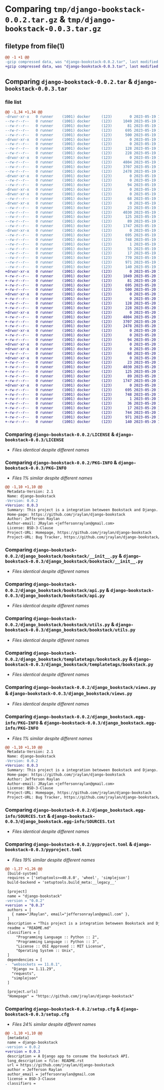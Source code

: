 # Comparing `tmp/django-bookstack-0.0.2.tar.gz` & `tmp/django-bookstack-0.0.3.tar.gz`

## filetype from file(1)

```diff
@@ -1 +1 @@
-gzip compressed data, was "django-bookstack-0.0.2.tar", last modified: Fri May 19 19:17:14 2023, max compression
+gzip compressed data, was "django-bookstack-0.0.3.tar", last modified: Sat May 20 17:16:28 2023, max compression
```

## Comparing `django-bookstack-0.0.2.tar` & `django-bookstack-0.0.3.tar`

### file list

```diff
@@ -1,34 +1,34 @@
-drwxr-xr-x   0 runner    (1001) docker     (123)        0 2023-05-19 19:17:14.628420 django-bookstack-0.0.2/
--rw-r--r--   0 runner    (1001) docker     (123)     1049 2023-05-19 19:17:05.000000 django-bookstack-0.0.2/LICENSE
--rw-r--r--   0 runner    (1001) docker     (123)       81 2023-05-19 19:17:05.000000 django-bookstack-0.0.2/MANIFEST.in
--rw-r--r--   0 runner    (1001) docker     (123)      695 2023-05-19 19:17:14.628420 django-bookstack-0.0.2/PKG-INFO
--rw-r--r--   0 runner    (1001) docker     (123)      500 2023-05-19 19:17:05.000000 django-bookstack-0.0.2/README.rst
-drwxr-xr-x   0 runner    (1001) docker     (123)        0 2023-05-19 19:17:14.624420 django-bookstack-0.0.2/django_bookstack/
--rw-r--r--   0 runner    (1001) docker     (123)        0 2023-05-19 19:17:05.000000 django-bookstack-0.0.2/django_bookstack/__init__.py
--rw-r--r--   0 runner    (1001) docker     (123)      128 2023-05-19 19:17:05.000000 django-bookstack-0.0.2/django_bookstack/admin.py
--rw-r--r--   0 runner    (1001) docker     (123)      228 2023-05-19 19:17:05.000000 django-bookstack-0.0.2/django_bookstack/apps.py
-drwxr-xr-x   0 runner    (1001) docker     (123)        0 2023-05-19 19:17:14.628420 django-bookstack-0.0.2/django_bookstack/bookstack/
--rw-r--r--   0 runner    (1001) docker     (123)     4804 2023-05-19 19:17:05.000000 django-bookstack-0.0.2/django_bookstack/bookstack/__init__.py
--rw-r--r--   0 runner    (1001) docker     (123)     3707 2023-05-19 19:17:05.000000 django-bookstack-0.0.2/django_bookstack/bookstack/api.py
--rw-r--r--   0 runner    (1001) docker     (123)     2478 2023-05-19 19:17:05.000000 django-bookstack-0.0.2/django_bookstack/bookstack/utils.py
-drwxr-xr-x   0 runner    (1001) docker     (123)        0 2023-05-19 19:17:14.628420 django-bookstack-0.0.2/django_bookstack/migrations/
--rw-r--r--   0 runner    (1001) docker     (123)        0 2023-05-19 19:17:05.000000 django-bookstack-0.0.2/django_bookstack/migrations/__init__.py
--rw-r--r--   0 runner    (1001) docker     (123)       94 2023-05-19 19:17:05.000000 django-bookstack-0.0.2/django_bookstack/models.py
-drwxr-xr-x   0 runner    (1001) docker     (123)        0 2023-05-19 19:17:14.624420 django-bookstack-0.0.2/django_bookstack/templates/
-drwxr-xr-x   0 runner    (1001) docker     (123)        0 2023-05-19 19:17:14.628420 django-bookstack-0.0.2/django_bookstack/templates/django_bookstack/
--rw-r--r--   0 runner    (1001) docker     (123)       68 2023-05-19 19:17:05.000000 django-bookstack-0.0.2/django_bookstack/templates/django_bookstack/bookstack_wrapper.html
-drwxr-xr-x   0 runner    (1001) docker     (123)        0 2023-05-19 19:17:14.628420 django-bookstack-0.0.2/django_bookstack/templatetags/
--rw-r--r--   0 runner    (1001) docker     (123)       23 2023-05-19 19:17:05.000000 django-bookstack-0.0.2/django_bookstack/templatetags/__init__.py
--rw-r--r--   0 runner    (1001) docker     (123)     4030 2023-05-19 19:17:05.000000 django-bookstack-0.0.2/django_bookstack/templatetags/bookstack.py
--rw-r--r--   0 runner    (1001) docker     (123)      125 2023-05-19 19:17:05.000000 django-bookstack-0.0.2/django_bookstack/tests.py
--rw-r--r--   0 runner    (1001) docker     (123)       89 2023-05-19 19:17:05.000000 django-bookstack-0.0.2/django_bookstack/urls.py
--rw-r--r--   0 runner    (1001) docker     (123)     1747 2023-05-19 19:17:05.000000 django-bookstack-0.0.2/django_bookstack/views.py
-drwxr-xr-x   0 runner    (1001) docker     (123)        0 2023-05-19 19:17:14.628420 django-bookstack-0.0.2/django_bookstack.egg-info/
--rw-r--r--   0 runner    (1001) docker     (123)      695 2023-05-19 19:17:14.000000 django-bookstack-0.0.2/django_bookstack.egg-info/PKG-INFO
--rw-r--r--   0 runner    (1001) docker     (123)      748 2023-05-19 19:17:14.000000 django-bookstack-0.0.2/django_bookstack.egg-info/SOURCES.txt
--rw-r--r--   0 runner    (1001) docker     (123)        1 2023-05-19 19:17:14.000000 django-bookstack-0.0.2/django_bookstack.egg-info/dependency_links.txt
--rw-r--r--   0 runner    (1001) docker     (123)       55 2023-05-19 19:17:14.000000 django-bookstack-0.0.2/django_bookstack.egg-info/requires.txt
--rw-r--r--   0 runner    (1001) docker     (123)       17 2023-05-19 19:17:14.000000 django-bookstack-0.0.2/django_bookstack.egg-info/top_level.txt
--rw-r--r--   0 runner    (1001) docker     (123)      770 2023-05-19 19:17:05.000000 django-bookstack-0.0.2/pyproject.toml
--rw-r--r--   0 runner    (1001) docker     (123)      971 2023-05-19 19:17:14.628420 django-bookstack-0.0.2/setup.cfg
--rw-r--r--   0 runner    (1001) docker     (123)      140 2023-05-19 19:17:05.000000 django-bookstack-0.0.2/setup.py
+drwxr-xr-x   0 runner    (1001) docker     (123)        0 2023-05-20 17:16:28.875116 django-bookstack-0.0.3/
+-rw-r--r--   0 runner    (1001) docker     (123)     1049 2023-05-20 17:16:20.000000 django-bookstack-0.0.3/LICENSE
+-rw-r--r--   0 runner    (1001) docker     (123)       81 2023-05-20 17:16:20.000000 django-bookstack-0.0.3/MANIFEST.in
+-rw-r--r--   0 runner    (1001) docker     (123)      695 2023-05-20 17:16:28.875116 django-bookstack-0.0.3/PKG-INFO
+-rw-r--r--   0 runner    (1001) docker     (123)      500 2023-05-20 17:16:20.000000 django-bookstack-0.0.3/README.rst
+drwxr-xr-x   0 runner    (1001) docker     (123)        0 2023-05-20 17:16:28.875116 django-bookstack-0.0.3/django_bookstack/
+-rw-r--r--   0 runner    (1001) docker     (123)        0 2023-05-20 17:16:20.000000 django-bookstack-0.0.3/django_bookstack/__init__.py
+-rw-r--r--   0 runner    (1001) docker     (123)      128 2023-05-20 17:16:20.000000 django-bookstack-0.0.3/django_bookstack/admin.py
+-rw-r--r--   0 runner    (1001) docker     (123)      228 2023-05-20 17:16:20.000000 django-bookstack-0.0.3/django_bookstack/apps.py
+drwxr-xr-x   0 runner    (1001) docker     (123)        0 2023-05-20 17:16:28.875116 django-bookstack-0.0.3/django_bookstack/bookstack/
+-rw-r--r--   0 runner    (1001) docker     (123)     4804 2023-05-20 17:16:20.000000 django-bookstack-0.0.3/django_bookstack/bookstack/__init__.py
+-rw-r--r--   0 runner    (1001) docker     (123)     3707 2023-05-20 17:16:20.000000 django-bookstack-0.0.3/django_bookstack/bookstack/api.py
+-rw-r--r--   0 runner    (1001) docker     (123)     2478 2023-05-20 17:16:20.000000 django-bookstack-0.0.3/django_bookstack/bookstack/utils.py
+drwxr-xr-x   0 runner    (1001) docker     (123)        0 2023-05-20 17:16:28.875116 django-bookstack-0.0.3/django_bookstack/migrations/
+-rw-r--r--   0 runner    (1001) docker     (123)        0 2023-05-20 17:16:20.000000 django-bookstack-0.0.3/django_bookstack/migrations/__init__.py
+-rw-r--r--   0 runner    (1001) docker     (123)       94 2023-05-20 17:16:20.000000 django-bookstack-0.0.3/django_bookstack/models.py
+drwxr-xr-x   0 runner    (1001) docker     (123)        0 2023-05-20 17:16:28.871116 django-bookstack-0.0.3/django_bookstack/templates/
+drwxr-xr-x   0 runner    (1001) docker     (123)        0 2023-05-20 17:16:28.875116 django-bookstack-0.0.3/django_bookstack/templates/django_bookstack/
+-rw-r--r--   0 runner    (1001) docker     (123)       68 2023-05-20 17:16:20.000000 django-bookstack-0.0.3/django_bookstack/templates/django_bookstack/bookstack_wrapper.html
+drwxr-xr-x   0 runner    (1001) docker     (123)        0 2023-05-20 17:16:28.875116 django-bookstack-0.0.3/django_bookstack/templatetags/
+-rw-r--r--   0 runner    (1001) docker     (123)       23 2023-05-20 17:16:20.000000 django-bookstack-0.0.3/django_bookstack/templatetags/__init__.py
+-rw-r--r--   0 runner    (1001) docker     (123)     4030 2023-05-20 17:16:20.000000 django-bookstack-0.0.3/django_bookstack/templatetags/bookstack.py
+-rw-r--r--   0 runner    (1001) docker     (123)      125 2023-05-20 17:16:20.000000 django-bookstack-0.0.3/django_bookstack/tests.py
+-rw-r--r--   0 runner    (1001) docker     (123)       89 2023-05-20 17:16:20.000000 django-bookstack-0.0.3/django_bookstack/urls.py
+-rw-r--r--   0 runner    (1001) docker     (123)     1747 2023-05-20 17:16:20.000000 django-bookstack-0.0.3/django_bookstack/views.py
+drwxr-xr-x   0 runner    (1001) docker     (123)        0 2023-05-20 17:16:28.875116 django-bookstack-0.0.3/django_bookstack.egg-info/
+-rw-r--r--   0 runner    (1001) docker     (123)      695 2023-05-20 17:16:28.000000 django-bookstack-0.0.3/django_bookstack.egg-info/PKG-INFO
+-rw-r--r--   0 runner    (1001) docker     (123)      748 2023-05-20 17:16:28.000000 django-bookstack-0.0.3/django_bookstack.egg-info/SOURCES.txt
+-rw-r--r--   0 runner    (1001) docker     (123)        1 2023-05-20 17:16:28.000000 django-bookstack-0.0.3/django_bookstack.egg-info/dependency_links.txt
+-rw-r--r--   0 runner    (1001) docker     (123)       36 2023-05-20 17:16:28.000000 django-bookstack-0.0.3/django_bookstack.egg-info/requires.txt
+-rw-r--r--   0 runner    (1001) docker     (123)       17 2023-05-20 17:16:28.000000 django-bookstack-0.0.3/django_bookstack.egg-info/top_level.txt
+-rw-r--r--   0 runner    (1001) docker     (123)      744 2023-05-20 17:16:20.000000 django-bookstack-0.0.3/pyproject.toml
+-rw-r--r--   0 runner    (1001) docker     (123)      971 2023-05-20 17:16:28.875116 django-bookstack-0.0.3/setup.cfg
+-rw-r--r--   0 runner    (1001) docker     (123)      140 2023-05-20 17:16:20.000000 django-bookstack-0.0.3/setup.py
```

### Comparing `django-bookstack-0.0.2/LICENSE` & `django-bookstack-0.0.3/LICENSE`

 * *Files identical despite different names*

### Comparing `django-bookstack-0.0.2/PKG-INFO` & `django-bookstack-0.0.3/PKG-INFO`

 * *Files 1% similar despite different names*

```diff
@@ -1,10 +1,10 @@
 Metadata-Version: 2.1
 Name: django-bookstack
-Version: 0.0.2
+Version: 0.0.3
 Summary: This project is a integration beteween Bookstack and Django.
 Home-page: https://github.com/jraylan/django-bookstack
 Author: Jefferson Raylan
 Author-email: JRaylan <jeffersonraylan@gmail.com>
 License: BSD-3-Clause
 Project-URL: Homepage, https://github.com/jraylan/django-bookstack
 Project-URL: Bug Tracker, https://github.com/jraylan/django-bookstack/issues
```

### Comparing `django-bookstack-0.0.2/django_bookstack/bookstack/__init__.py` & `django-bookstack-0.0.3/django_bookstack/bookstack/__init__.py`

 * *Files identical despite different names*

### Comparing `django-bookstack-0.0.2/django_bookstack/bookstack/api.py` & `django-bookstack-0.0.3/django_bookstack/bookstack/api.py`

 * *Files identical despite different names*

### Comparing `django-bookstack-0.0.2/django_bookstack/bookstack/utils.py` & `django-bookstack-0.0.3/django_bookstack/bookstack/utils.py`

 * *Files identical despite different names*

### Comparing `django-bookstack-0.0.2/django_bookstack/templatetags/bookstack.py` & `django-bookstack-0.0.3/django_bookstack/templatetags/bookstack.py`

 * *Files identical despite different names*

### Comparing `django-bookstack-0.0.2/django_bookstack/views.py` & `django-bookstack-0.0.3/django_bookstack/views.py`

 * *Files identical despite different names*

### Comparing `django-bookstack-0.0.2/django_bookstack.egg-info/PKG-INFO` & `django-bookstack-0.0.3/django_bookstack.egg-info/PKG-INFO`

 * *Files 1% similar despite different names*

```diff
@@ -1,10 +1,10 @@
 Metadata-Version: 2.1
 Name: django-bookstack
-Version: 0.0.2
+Version: 0.0.3
 Summary: This project is a integration beteween Bookstack and Django.
 Home-page: https://github.com/jraylan/django-bookstack
 Author: Jefferson Raylan
 Author-email: JRaylan <jeffersonraylan@gmail.com>
 License: BSD-3-Clause
 Project-URL: Homepage, https://github.com/jraylan/django-bookstack
 Project-URL: Bug Tracker, https://github.com/jraylan/django-bookstack/issues
```

### Comparing `django-bookstack-0.0.2/django_bookstack.egg-info/SOURCES.txt` & `django-bookstack-0.0.3/django_bookstack.egg-info/SOURCES.txt`

 * *Files identical despite different names*

### Comparing `django-bookstack-0.0.2/pyproject.toml` & `django-bookstack-0.0.3/pyproject.toml`

 * *Files 19% similar despite different names*

```diff
@@ -1,27 +1,26 @@
 [build-system]
 requires = ['setuptools>=40.8.0', 'wheel', 'simplejson']
 build-backend = 'setuptools.build_meta:__legacy__'
 
 [project]
 name = "django-bookstack"
-version = "0.0.2"
+version = "0.0.3"
 authors = [
   { name="JRaylan", email="jeffersonraylan@gmail.com" },
 ]
 description = "This project is a integration beteween Bookstack and Django."
 readme = "README.md"
 classifiers = [
     "Programming Language :: Python :: 2",
     "Programming Language :: Python :: 3",
     "License :: OSI Approved :: MIT License",
     "Operating System :: Unix",
 ]
 dependencies = [
-  "websockets == 11.0.1",
   "Django >= 1.11.29",
   "requests",
   "simplejson"
 ]
 
 [project.urls]
 "Homepage" = "https://github.com/jraylan/django-bookstack"
```

### Comparing `django-bookstack-0.0.2/setup.cfg` & `django-bookstack-0.0.3/setup.cfg`

 * *Files 24% similar despite different names*

```diff
@@ -1,10 +1,10 @@
 [metadata]
 name = django-bookstack
-version = 0.0.2
+version = 0.0.3
 description = A Django app to consume the bookstack API.
 long_description = file: README.rst
 url = https://github.com/jraylan/django-bookstack
 author = Jefferson Raylan
 author_email = jeffersonraylan@gmail.com
 license = BSD-3-Clause
 classifiers =
```

